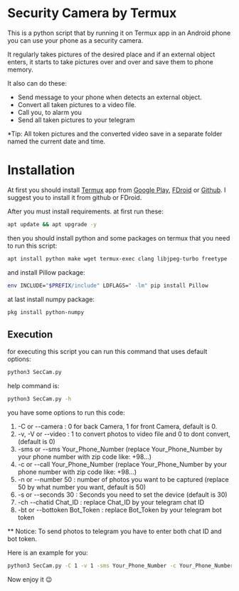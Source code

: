 # Security Camera by Termux

This is a python script that by running it on Termux app in an Android phone you can use your phone as a security camera.

It regularly takes pictures of the desired place and if an external object enters, it starts to take pictures over and over and save them to phone memory.

It also can do these:
- Send message to your phone when detects an external object.
- Convert all taken pictures to a video file.
- Call you, to alarm you
- Send all taken pictures to your telegram

*Tip: All token pictures and the converted video save in a separate folder named the current date and time.


# Installation

At first you should install [Termux](https://github.com/termux/termux-app) app from [Google Play](https://play.google.com/store/apps/details?id=com.termux), [FDroid](https://f-droid.org/packages/com.termux/) or [Github](https://github.com/termux/termux-app/releases). I suggest you to install it from github or FDroid.

After you must install requirements. at first run these:

```bash
apt update && apt upgrade -y
```

then you should install  python and some packages on termux that you need to run this script:


```bash
apt install python make wget termux-exec clang libjpeg-turbo freetype -y
```
and install Pillow package:

```bash
env INCLUDE="$PREFIX/include" LDFLAGS=" -lm" pip install Pillow
```

at last install numpy package:

```bash
pkg install python-numpy
```


## Execution

for executing this script you can run this command that uses default options:

```bash
python3 SecCam.py
```

help command is:

```bash
python3 SecCam.py -h
```

you have some options to run this code:

1. -C or --camera : 0 for back Camera, 1 for front Camera, default is 0.
2. -v, -V or --video : 1 to convert photos to video file and 0 to dont convert, (default is 0)
3. -sms or --sms Your_Phone_Number (replace Your_Phone_Number by your phone number with zip code like: +98...)
4. -c or --call Your_Phone_Number (replace Your_Phone_Number by your phone number with zip code like: +98...)
5. -n or --number 50 : number of photos you want to be captured (replace 50 by what number you want, default is 50)
6. -s or --seconds 30 : Seconds you need to set the device (default is 30)
7. -ch --chatid Chat_ID : replace Chat_ID by your telegram chat ID
8. -bt or --bottoken  Bot_Token : replace Bot_Token by your telegram bot token

** Notice: To send photos to telegram you have to enter both chat ID and bot token.

Here is an example for you:

```bash
python3 SecCam.py -C 1 -v 1 -sms Your_Phone_Number -c Your_Phone_Number -n 200 -s 180 -ch Chat_ID -bt Bot_Token
```
Now enjoy it 😉
